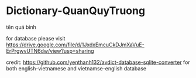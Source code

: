 # Dictionary-QuanQuyTruong
tên quá binh

for database please visit https://drive.google.com/file/d/1JxdxEmcuCkDJmXaVuE-ErPrgwvUTN6dw/view?usp=sharing

credit: 
https://github.com/yenthanh132/avdict-database-sqlite-converter for both english-vietnamese and vietnamse-english database


